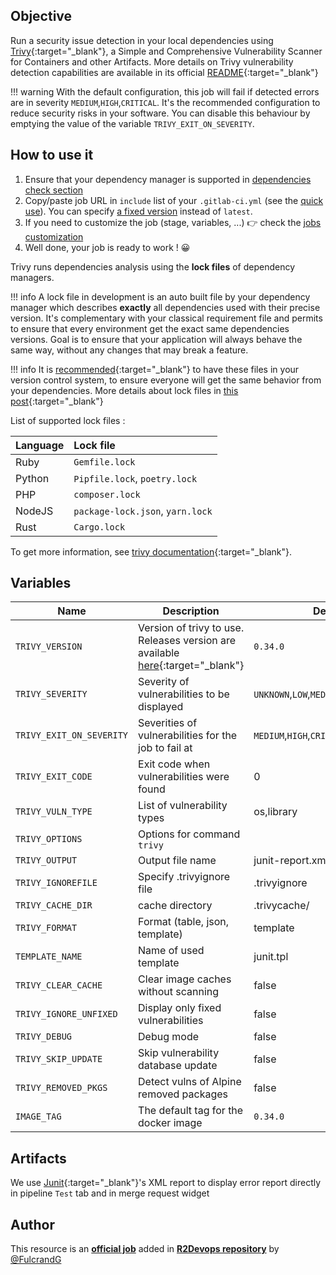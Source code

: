 ## Objective

Run a security issue detection in your local dependencies using
[Trivy](https://github.com/aquasecurity/trivy){:target="_blank"}, a Simple and Comprehensive
Vulnerability Scanner for Containers and other Artifacts. More details on Trivy
vulnerability detection capabilities are available in its official
[README](https://github.com/aquasecurity/trivy#vulnerability-detection){:target="_blank"}

!!! warning
    With the default configuration, this job will fail if detected errors are in severity `MEDIUM`,`HIGH`,`CRITICAL`.
    It's the recommended configuration to reduce security risks in your
    software. You can disable this behaviour by emptying the value of the
    variable `TRIVY_EXIT_ON_SEVERITY`.

## How to use it

1. Ensure that your dependency manager is supported in [dependencies check
   section](#dependencies-check)
1. Copy/paste job URL in `include` list of your `.gitlab-ci.yml` (see the [quick use](https://docs.r2devops.io/get-started/use-templates/#use-a-template)). You can specify [a fixed version](https://docs.r2devops.io/get-started/use-templates/#versioning) instead of `latest`.
1. If you need to customize the job (stage, variables, ...) 👉 check the [jobs
   customization](https://docs.r2devops.io/get-started/use-templates/#job-templates-customization)
1. Well done, your job is ready to work ! 😀

Trivy runs dependencies analysis using the **lock files** of dependency
managers.

!!! info
    A lock file in development is an auto built file by your dependency
    manager which describes **exactly** all dependencies used with their
    precise version. It's complementary with your classical requirement file
    and permits to ensure that every environment get the exact same
    dependencies versions. Goal is to ensure that your application will always
    behave the same way, without any changes that may break a feature.

!!! info
    It is
    [recommended](https://myers.io/2019/01/13/what-is-the-purpose-of-a-lock-file-for-package-managers/){:target="_blank"} to
    have these files in your version control system, to ensure everyone will
    get the same behavior from your dependencies.
    More details about lock files in [this
    post](https://myers.io/2019/01/13/what-is-the-purpose-of-a-lock-file-for-package-managers/){:target="_blank"}

List of supported lock files :

| Language | Lock file |
|:-|:-
| Ruby | `Gemfile.lock` |
| Python | `Pipfile.lock`, `poetry.lock` |
| PHP | `composer.lock` |
| NodeJS | `package-lock.json`, `yarn.lock` |
| Rust | `Cargo.lock` |

To get more information, see [trivy
documentation](https://github.com/aquasecurity/trivy#application-dependencies){:target="_blank"}.

## Variables

| Name | Description | Default |
| ---- | ----------- | ------- |
| `TRIVY_VERSION` | Version of trivy to use. Releases version are available [here](https://github.com/aquasecurity/trivy/releases){:target="_blank"} | `0.34.0` |
| `TRIVY_SEVERITY` | Severity of vulnerabilities to be displayed | `UNKNOWN`,`LOW`,`MEDIUM`,`HIGH`,`CRITICAL`|
| `TRIVY_EXIT_ON_SEVERITY` | Severities of vulnerabilities for the job to fail at | `MEDIUM`,`HIGH`,`CRITICAL`|
| `TRIVY_EXIT_CODE` | Exit code when vulnerabilities were found | 0 |
| `TRIVY_VULN_TYPE` | List of vulnerability types | os,library |
| `TRIVY_OPTIONS` | Options for command `trivy` | ` ` |
| `TRIVY_OUTPUT` | Output file name | junit-report.xml |
| `TRIVY_IGNOREFILE` | Specify .trivyignore file | .trivyignore |
| `TRIVY_CACHE_DIR` | cache directory | .trivycache/
| `TRIVY_FORMAT` | Format (table, json, template) | template |
| `TEMPLATE_NAME` | Name of used template | junit.tpl |
| `TRIVY_CLEAR_CACHE` | Clear image caches without scanning | false |
| `TRIVY_IGNORE_UNFIXED` | Display only fixed vulnerabilities | false |
| `TRIVY_DEBUG` | Debug mode | false |
| `TRIVY_SKIP_UPDATE` | Skip vulnerability database update | false |
| `TRIVY_REMOVED_PKGS` | Detect vulns of Alpine removed packages | false |
| `IMAGE_TAG` | The default tag for the docker image | `0.34.0`  |

## Artifacts

We use [Junit](https://junit.org/junit5/){:target="_blank"}'s XML report to display error report
directly in pipeline `Test` tab and in merge request widget



## Author
This resource is an **[official job](https://docs.r2devops.io/get-started/faq/#use-a-template)** added in [**R2Devops repository**](https://gitlab.com/r2devops/hub) by [@FulcrandG](https://gitlab.com/FulcrandG)
